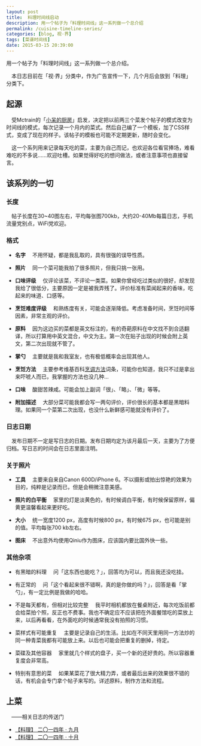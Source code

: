 ```yaml
---
layout: post
title:  料理时间线启动
description: 用一个帖子为「料理时间线」这一系列做一个总介绍
permalink: /cuisine-timeline-series/
categories: [blog, 视·界]
tags: [菜谱时间线]
date: 2015-03-15 20:39:00
--- 
```


<pre>用一个帖子为「料理时间线」这一系列做一个总介绍。</pre>

　本日志目前在「视·界」分类中，作为广告宣传一下，几个月后会放到「料理」分类下。

## 起源

　受Mctrain的「[小呆的厨房](http://ytliu.info/love-kitchen/)」启发，决定把以前两三个菜发个帖子的模式改变为时间线的模式，每次记录一个月内的菜式。然后自己编了一个模板，加了CSS样式，变成了现在的样子。该帖子的模板也可能不定期更新，随时会变化。

　这一个系列用来记录每天吃的菜，主要为自己而记，也欢迎各位看官捧场，难看难吃的不多说……欢迎吐槽。如果觉得好吃的想问做法，或者注意事项也直接留言。

## 该系列的一切

### 长度

　帖子长度在30~40图左右，平均每张图700kb，大约20-40Mb每篇日志，手机流量党别点，WiFi党欢迎。

### 格式

- **名字**
　不用怀疑，都是我乱取的，具有很强的误导性质。

- **照片**
　同一个菜可能我拍了很多照片，但我只挑一张用。

- **口味评级**
　仅评论该菜，不评论一类菜。如果你曾经吃过类似的很好，却发现我给了很低分，主要原因一定是被我弄残了。评价标准有菜闻起来的香味，吃起来的味道、口感等。

- **烹饪难度评级**
　和熟练度有关，可能会逐渐降低。考虑准备时间，烹饪时间等因素，非常主观的评价。

- **原料**
　因为这边买的菜都是英文标注的，有的奇葩原料在中文找不到合适翻译，所以打算用中英文混合，中文为主。第一次在贴子出现的时候会附上英文，第二次出现就不管了。

- **掌勺**
　主要就是我和我室友，也有极低概率会出现其他人。

- **烹饪方法** 
　主要参考维基百科[烹调方法](https://zh.wikipedia.org/wiki/Category:%E7%83%B9%E8%B0%83%E6%96%B9%E6%B3%95)词条，可能你也知道，我只不过是拿出来吓唬人而已，我掌握的方法也没几种…

- **口味** 
　酸甜苦辣咸。可能会加上副词「很」、「略」、「微」等等。

- **附加描述**
　大部分菜可能我都会写一两句评价，评价很长的基本都是黑暗料理。如果同一个菜第二次出现，也没什么新鲜感可能就没有评价了。

### 日志日期

　发布日期不一定是写日志的日期。发布日期均定为该月最后一天，主要为了方便归档。写日志的时间会在日志里面注明。

### 关于照片

- **工具**
　主要来自来自Canon 600D/iPhone 6。不以摄影或拍出惊艳的效果为目的，纯粹是记录而已，但是会稍微注意美感。

- **照片的白平衡**
　家里的灯是淡黄色的，有时候调白平衡，有时候保留原样，偏黄更温馨看起来更好吃。

- **大小**
　统一宽度1200 px，高度有时候800 px，有时候675 px，也可能是别的值。平均每张700 kb左右。

- **图床**
　不出意外均使用Qiniu作为图床，应该国内要比国外快一些。

### 其他杂项

- 有黑暗的料理
　问「这东西也能吃？」，回答均为可以，而且我还没吃挂。

- 有正常的
　问「这个看起来很不错啊，真的是你做的吗？」，回答是看「掌勺」，有一定比例是我做的哈哈。

- 不是每天都有，但相对比较完整
　我平时相机都放在餐桌附近，每次吃饭前都会给菜拍个照，反正也不费事。我也不确定应不应该把在外面餐馆吃的菜放上来，以后再看看，在外面吃的时候通常我没有拍照的习惯。

- 菜样式有可能重复
　主要是记录自己的生活。比如在不同天里用同一方法炒的同一种青菜我都有可能放上来。以后也可能会把重复的删掉，待定。

- 菜碟及其他容器
　家里就几个样式的盘子，买一个新的还好贵的。所以容器重复度会非常高。

- 特别有意思的菜
　如果某菜花了很大精力弄，或者最后出来的效果很不错的话，有机会会专门拿个帖子来写的。详述原料，制作方法和流程。

## 上菜

　——相关日志的传送门

- [【料理】 二〇一四年 · 九月](http://dlyang.me/cuisine-2014-09/)
- [【料理】 二〇一四年 · 十月](http://dlyang.me/cuisine-2014-10/)
